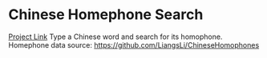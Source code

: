 # Chinese Homephone Search
[Project Link](http://www.qianqian-ye.com/chinese-homephone-search/)
Type a Chinese word and search for its homophone.
Homephone data source: https://github.com/LiangsLi/ChineseHomophones

 
